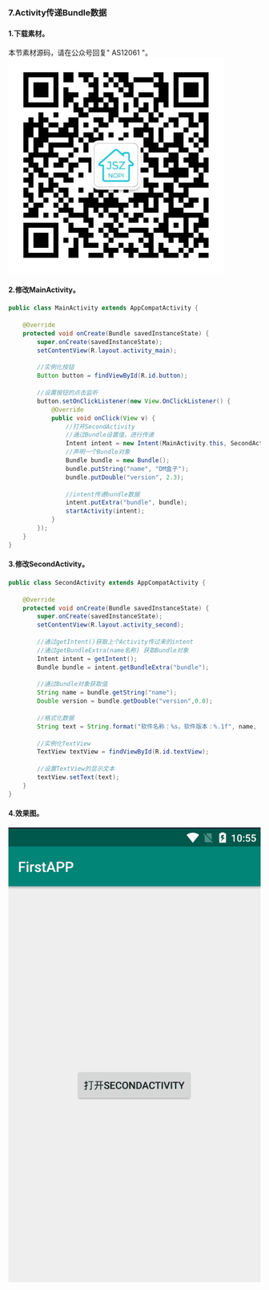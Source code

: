 ### 7.Activity传递Bundle数据
#### 1.下载素材。
本节素材源码，请在公众号回复" AS12061 "。
![title](https://raw.githubusercontent.com/JSZNopi/JSZImage/master/gitnote/2019/10/30/WXCODE-1572446034519.jpeg)

#### 2.修改MainActivity。
```java
public class MainActivity extends AppCompatActivity {

    @Override
    protected void onCreate(Bundle savedInstanceState) {
        super.onCreate(savedInstanceState);
        setContentView(R.layout.activity_main);

        //实例化按钮
        Button button = findViewById(R.id.button);

        //设置按钮的点击监听
        button.setOnClickListener(new View.OnClickListener() {
            @Override
            public void onClick(View v) {
                //打开SecondActivity
                //通过Bundle设置值，进行传递
                Intent intent = new Intent(MainActivity.this, SecondActivity.class);
                //声明一个Bundle对象
                Bundle bundle = new Bundle();
                bundle.putString("name", "DM盒子");
                bundle.putDouble("version", 2.3);
                
                //intent传递bundle数据
                intent.putExtra("bundle", bundle);
                startActivity(intent);
            }
        });
    }
}
```
#### 3.修改SecondActivity。
```java
public class SecondActivity extends AppCompatActivity {

    @Override
    protected void onCreate(Bundle savedInstanceState) {
        super.onCreate(savedInstanceState);
        setContentView(R.layout.activity_second);

        //通过getIntent()获取上个Activity传过来的intent
        //通过getBundleExtra(name名称) 获取Bundle对象
        Intent intent = getIntent();
        Bundle bundle = intent.getBundleExtra("bundle");

        //通过Bundle对象获取值
        String name = bundle.getString("name");
        Double version = bundle.getDouble("version",0.0);

        //格式化数据
        String text = String.format("软件名称：%s，软件版本：%.1f", name, version);

        //实例化TextView
        TextView textView = findViewById(R.id.textView);

        //设置TextView的显示文本
        textView.setText(text);
    }
}
```
#### 4.效果图。
![title](https://raw.githubusercontent.com/JSZNopi/JSZImage/master/gitnote/2019/12/06/2-1575645228888.gif)